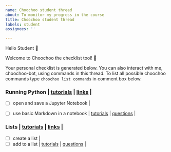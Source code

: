 ```yaml
---
name: Choochoo student thread
about: To monitor my progress in the course
title: Choochoo student thread
labels: student
assignees: ''

---
```


Hello Student :wave:

Welcome to Choochoo the checklist tool! :train:

Your personal checklist is generated below. You can also interact with me, choochoo-bot, using commands in this thread. 
To list all possible choochoo commands type `choochoo list commands` in comment box below.


### Running Python | [tutorials](running_python.ipynb)  |  [links](https://nu-cem.github.io/CompPhys/2021/08/02/01-Running_Python)  | 
- [ ] open and save a Jupyter Notebook |    
- [ ] use basic Markdown in a notebook | [tutorials](markdown.ipynb)  | [questions](070122_markdown.yml)  |  


### Lists | [tutorials](lists.ipynb)  |  [links](https://nu-cem.github.io/CompPhys/2021/08/02/01-lists)  | 
- [ ] create a list |    
- [ ] add  to a list | [tutorials](addlists.ipynb)  | [questions](070122_lists.yml)  |  

